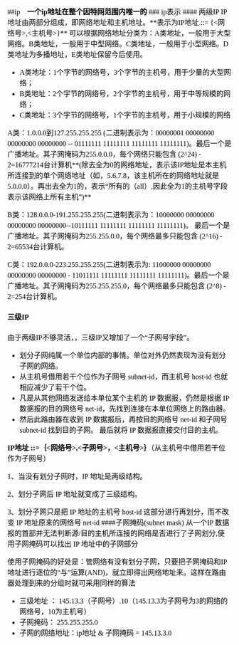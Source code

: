 <font face="黑体" size="3" color = "black">
##ip
&nbsp;&nbsp;&nbsp;<B>一个ip地址在整个因特网范围内唯一的</B>
### ip表示
#### 两级IP
IP地址由两部分组成，即网络地址和主机地址。**表示为IP地址 ::= {<网络号>,<主机号>}**  
可以根据网络地址分类为：A类地址，一般用于大型网络。B类地址，一般用于中型网络。C类地址，一般用于小型网络。D类地址为多播地址，E类地址保留今后使用。

+ A类地址：1个字节的网络号，3个字节的主机号，用于少量的大型网络；
+ B类地址：2个字节的网络号，2个字节的主机号，用于中等规模的网络；
+ C类地址：3个字节的网络号，1个字节的主机号，用于小规模的网络

A类：1.0.0.0到127.255.255.255 (二进制表示为：00000001 00000000 00000000 00000000 -- 01111111 11111111 11111111 11111111)。最后一个是广播地址。其子网掩码为255.0.0.0，每个网络只能包含 (2^24) - 2=16777214台计算机**(除去全为0的网络地址，表示该IP地址是本主机所连接到的单个网络地址（如，5.6.7.8，该主机所在的网络地址就是5.0.0.0）。再出去全为1的，表示“所有的（all）,因此全为1的主机号字段表示该网络上所有主机”)**

B类：128.0.0.0-191.255.255.255(二进制表示为：10000000 00000000 00000000 00000000--10111111 11111111 11111111 11111111)。 最后一个是广播地址。其子网掩码为255.255.0.0，每个网络最多只能包含 (2^16) - 2=65534台计算机。

C类：192.0.0.0-223.255.255.255(二进制表示为: 11000000 00000000 00000000 00000000 - 11011111 11111111 11111111 11111111)。最后一个是广播地址。其子网掩码为255.255.255.0，每个网络最多只能包含 (2^8) - 2=254台计算机。
#### 三级IP
由于两级IP不够灵活，，三级IP又增加了一个“子网号字段”。

+ 划分子网纯属一个单位内部的事情。单位对外仍然表现为没有划分子网的网络。
+ 从主机号借用若干个位作为子网号 subnet-id，而主机号 host-id 也就相应减少了若干个位。
+ 凡是从其他网络发送给本单位某个主机的 IP 数据报，仍然是根据 IP 数据报的目的网络号 net-id，先找到连接在本单位网络上的路由器。
+ 然后此路由器在收到 IP 数据报后，再按目的网络号 net-id 和子网号 subnet-id 找到目的子网。
最后就将 IP 数据报直接交付目的主机。

**IP地址 ::=｛<网络号>,<子网号>，<主机号>｝**（从主机号中借用若干位作为子网号）
 
1、当没有划分子网时，IP 地址是两级结构。

2、划分子网后 IP 地址就变成了三级结构。

3、划分子网只是把 IP 地址的主机号 host-id 这部分进行再划分，而不改变 IP 地址原来的网络号 net-id
####子网掩码(subnet mask)
从一个IP 数据报的首部并无法判断源/目的主机所连接的网络是否进行了子网划分,使用子网掩码可以找出 IP 地址中的子网部分

使用子网掩码的好处是：管网络有没有划分子网，只要把子网掩码和IP地址进行逐位的“与”运算(AND)，就立即得出网络地址来。这样在路由器处理到来的分组时就可采用同样的算法

+ 三级地址 ：  145.13.3（子网号）.10（145.13.3为子网号为3的网络的网络号，10为主机号）
+ 子网掩码：   255.255.255.0
+ 子网的网络地址：ip地址 & 子网掩码 = 145.13.3.0